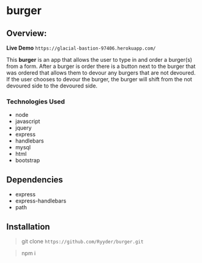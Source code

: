 # burger

## Overview:

**Live Demo**
`https://glacial-bastion-97406.herokuapp.com/`

This **burger** is an app that allows the user to type in and order a burger(s) from a form. After a burger is order there is a button next to the burger that was ordered that allows them to devour any burgers that are not devoured. If the user chooses to devour the burger, the burger will shift from the not devoured side to the devoured side.

### Technologies Used

- node
- javascript
- jquery
- express
- handlebars
- mysql
- html
- bootstrap

## Dependencies

- express
- express-handlebars
- path

## Installation

> git clone `https://github.com/Ryyder/burger.git`

> npm i
